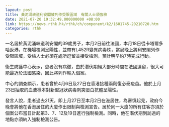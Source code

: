```yaml
---
layout: post
title: 黃泥涌峽道利安閣被列作受限區域　有關人士須強檢
date: 2021-07-20 19:32:49.000000000 +08:00
link: https://news.rthk.hk/rthk/ch/component/k2/1601745-20210720.htm
categories: rthk
---
```


一名居於黃泥涌峽道利安閣的39歲男子，本月2日前往法國，本月18日從卡塔爾多哈返港，在機場檢測呈陽性，並帶有L452R變異病毒株，當局晚上將利安閣列作受限區域，受檢人士必須在處所逗留並接受檢測，預計明早約7時完成行動。

衞生防護中心表示，患者沒有病徵，由於潛伏期絕大部分時間在法國逗留，很大可能最近於法國感染，因此將列作輸入個案。

中心的調查顯示，患者曾於4月6日及27日在香港接種兩劑復必泰疫苗。他於上月23日抽取的血液樣本對新型冠狀病毒刺突蛋白抗體呈陽性。

發言人說，患者過去21天，即上月27日至本月2日在港居住，為審慎起見，政府今晚會將他在香港居住的大廈作出限制與檢測宣告。居於同一大廈的所有住客亦須於個案公布當日計起第3、7、12及19日進行強制檢測。同時，他在潛伏期到訪過的地點亦須納入強制檢測公告。
